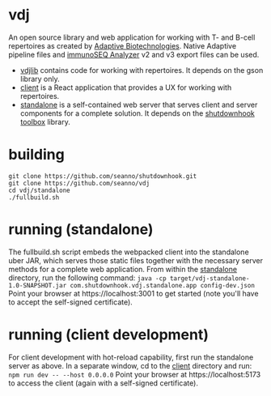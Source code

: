 # vdj
An open source library and web application for working with T- and B-cell repertoires as created by [Adaptive Biotechnologies](https://adaptivebiotech.com). Native Adaptive pipeline files and [immunoSEQ Analyzer](https://clients.adaptivebiotech.com) v2 and v3 export files can be used. 
* [vdjlib](vdjlib) contains code for working with repertoires. It depends on the gson library only.
* [client](client) is a React application that provides a UX for working with repertoires. 
* [standalone](standalone) is a self-contained web server that serves client and server components for a complete solution. It depends on the [shutdownhook toolbox](https://github.com/seanno/shutdownhook/tree/main/toolbox) library.

# building
```
git clone https://github.com/seanno/shutdownhook.git
git clone https://github.com/seanno/vdj
cd vdj/standalone
./fullbuild.sh
```
# running (standalone)
The fullbuild.sh script embeds the webpacked client into the standalone uber JAR, which serves those static files together with the necessary server methods for a complete web application. From within the [standalone](standalone) directory, run the following command:
`java -cp target/vdj-standalone-1.0-SNAPSHOT.jar com.shutdownhook.vdj.standalone.app config-dev.json`
Point your browser at https://localhost:3001 to get started (note you'll have to accept the self-signed certificate).

# running (client development)
For client development with hot-reload capability, first run the standalone server as above. In a separate window, cd to the [client](client) directory and run:
`npm run dev -- --host 0.0.0.0`
Point your browser at https://localhost:5173 to access the client (again with a self-signed certificate). 

  
